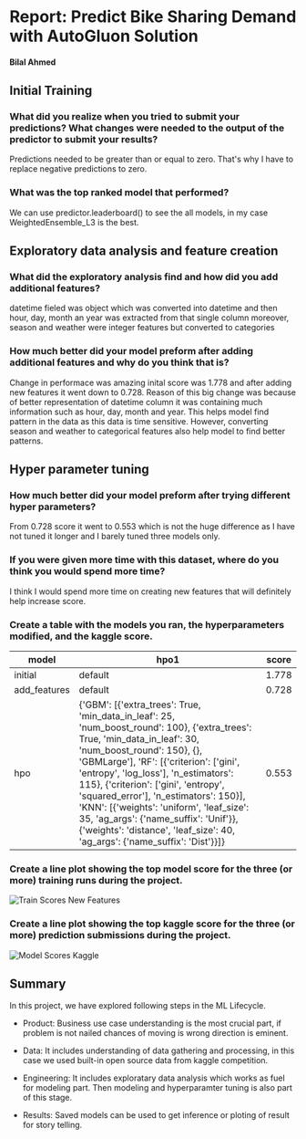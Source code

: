 # Report: Predict Bike Sharing Demand with AutoGluon Solution
#### Bilal Ahmed

## Initial Training
### What did you realize when you tried to submit your predictions? What changes were needed to the output of the predictor to submit your results?
 Predictions needed to be greater than or equal to zero. That's why I have to replace negative predictions to zero.

### What was the top ranked model that performed?
We can use predictor.leaderboard() to see the all models, in my case WeightedEnsemble_L3 is the best.

## Exploratory data analysis and feature creation
### What did the exploratory analysis find and how did you add additional features?
datetime fieled was object which was converted into datetime and then hour, day, month an year was extracted from that single column
moreover, season and weather were integer features but converted to categories

### How much better did your model preform after adding additional features and why do you think that is?
Change in performace was amazing inital score was 1.778 and after adding new features it went down to 0.728.
Reason of this big change was because of better representation of datetime column it was containing much information such as hour, day, month and year. This helps model find pattern in the data as this data is time sensitive. However, converting season and weather to categorical features also help model to find better patterns.

## Hyper parameter tuning
### How much better did your model preform after trying different hyper parameters?
From 0.728 score it went to 0.553 which is not the huge difference as I have not tuned it longer and I barely tuned three models only.

### If you were given more time with this dataset, where do you think you would spend more time?
I think I would spend more time on creating new features that will definitely help increase score.

### Create a table with the models you ran, the hyperparameters modified, and the kaggle score.
|model|hpo1|score|
|--|--|--|
|initial|default|1.778|
|add_features|default|0.728|
|hpo|{'GBM': [{'extra_trees': True, 'min_data_in_leaf': 25, 'num_boost_round': 100}, {'extra_trees': True, 'min_data_in_leaf': 30, 'num_boost_round': 150}, {}, 'GBMLarge'], 'RF': [{'criterion': ['gini', 'entropy', 'log_loss'], 'n_estimators': 115}, {'criterion': ['gini', 'entropy', 'squared_error'], 'n_estimators': 150}], 'KNN': [{'weights': 'uniform', 'leaf_size': 35, 'ag_args': {'name_suffix': 'Unif'}}, {'weights': 'distance', 'leaf_size': 40, 'ag_args': {'name_suffix': 'Dist'}}]}|0.553|

### Create a line plot showing the top model score for the three (or more) training runs during the project.

![Train Scores New Features](cd0385-project-starter/project/new_features_score.png)

### Create a line plot showing the top kaggle score for the three (or more) prediction submissions during the project.

![Model Scores Kaggle](cd0385-project-starter/project/model_test_score.png)

## Summary
In this project, we have explored following steps in the ML Lifecycle.

* Product: Business use case understanding is the most crucial part, if problem is not nailed chances of moving is wrong direction is eminent.

* Data: It includes understanding of data gathering and processing, in this case we used built-in open source data from kaggle competition.

* Engineering: It includes exploratary data analysis which works as fuel for modeling part. Then modeling and hyperparamter tuning is also part of this stage.

* Results: Saved models can be used to get inference or ploting of result for story telling.

